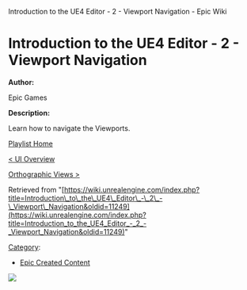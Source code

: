 Introduction to the UE4 Editor - 2 - Viewport Navigation - Epic Wiki                    

Introduction to the UE4 Editor - 2 - Viewport Navigation
========================================================

  

**Author:**

Epic Games

**Description:**

Learn how to navigate the Viewports.

  

[Playlist Home](/Category:Epic_Video_Playlists "Category:Epic Video Playlists")

[< UI Overview](/Introduction_to_the_UE4_Editor_-_1_-_UI_Overview "Introduction to the UE4 Editor - 1 - UI Overview")

[Orthographic Views >](/Introduction_to_the_UE4_Editor_-_3_-_Orthographic_Views "Introduction to the UE4 Editor - 3 - Orthographic Views")

Retrieved from "[https://wiki.unrealengine.com/index.php?title=Introduction\_to\_the\_UE4\_Editor\_-\_2\_-\_Viewport\_Navigation&oldid=11249](https://wiki.unrealengine.com/index.php?title=Introduction_to_the_UE4_Editor_-_2_-_Viewport_Navigation&oldid=11249)"

[Category](/Special:Categories "Special:Categories"):

*   [Epic Created Content](/Category:Epic_Created_Content "Category:Epic Created Content")

  ![](https://tracking.unrealengine.com/track.png)